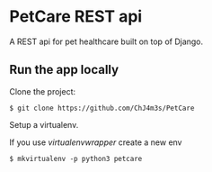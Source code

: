 # PetCare REST api #

A REST api for pet healthcare built on top of Django.

## Run the app locally ##

Clone the project:
```
$ git clone https://github.com/ChJ4m3s/PetCare
```

Setup a virtualenv.

If you use *virtualenvwrapper* create a new env
```
$ mkvirtualenv -p python3 petcare
```
